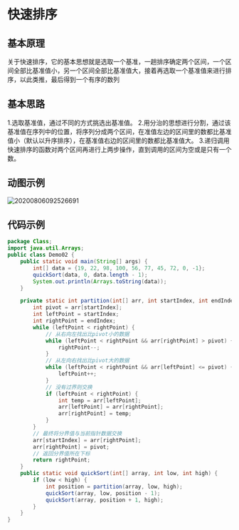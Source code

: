 # 快速排序

## 基本原理

关于快速排序，它的基本思想就是选取一个基准，一趟排序确定两个区间，一个区间全部比基准值小，另一个区间全部比基准值大，接着再选取一个基准值来进行排序，以此类推，最后得到一个有序的数列

## 基本思路

1.选取基准值，通过不同的方式挑选出基准值。
2.用分治的思想进行分割，通过该基准值在序列中的位置，将序列分成两个区间，在准值左边的区间里的数都比基准值小（默认以升序排序），在基准值右边的区间里的数都比基准值大。
3.递归调用快速排序的函数对两个区间再进行上两步操作，直到调用的区间为空或是只有一个数。

## 动图示例

![20200806092526691](https://s2.loli.net/2023/08/15/ykwqhjVOCNWMsDv.gif)

## 代码示例

```java
package Class;
import java.util.Arrays;
public class Demo02 {
    public static void main(String[] args) {
        int[] data = {19, 22, 98, 100, 56, 77, 45, 72, 0, -1};
        quickSort(data, 0, data.length - 1);
        System.out.println(Arrays.toString(data));
    }

    private static int partition(int[] arr, int startIndex, int endIndex) {
        int pivot = arr[startIndex];
        int leftPoint = startIndex;
        int rightPoint = endIndex;
        while (leftPoint < rightPoint) {
            // 从右向左找出比pivot小的数据
            while (leftPoint < rightPoint && arr[rightPoint] > pivot) {
                rightPoint--;
            }
            // 从左向右找出比pivot大的数据
            while (leftPoint < rightPoint && arr[leftPoint] <= pivot) {
                leftPoint++;
            }
            // 没有过界则交换
            if (leftPoint < rightPoint) {
                int temp = arr[leftPoint];
                arr[leftPoint] = arr[rightPoint];
                arr[rightPoint] = temp;
            }
        }
        // 最终将分界值与当前指针数据交换
        arr[startIndex] = arr[rightPoint];
        arr[rightPoint] = pivot;
        // 返回分界值所在下标
        return rightPoint;
    }
    public static void quickSort(int[] array, int low, int high) {
        if (low < high) {
            int position = partition(array, low, high);
            quickSort(array, low, position - 1);
            quickSort(array, position + 1, high);
        }
    }
}

```

